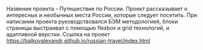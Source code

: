 Назвение проекта - Путешествие по России.
Проект рассказывает о интересных и необычных места России, которые следует посетить.
При написании проекта руководствовался БЭМ методологией, блоки страницы выстраивал с помощью flexbox и grid технологий, и адаптивной верстки.
Ссылка на проект https://balkovalexandr.github.io/russian-travel/index.html
